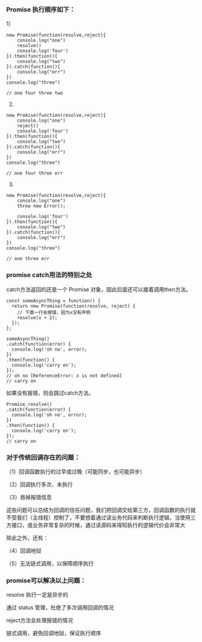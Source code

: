 ### Promise 执行顺序如下：

1）
```
new Promise(function(resolve,reject){
	console.log("one")
	resolve()
	console.log('four')
}).then(function(){
    console.log("two")
}).catch(function(){
    console.log("err")
})
console.log("three")

// one four three two
```
2)
```
new Promise(function(resolve,reject){
	console.log("one")
	reject()
	console.log('four')
}).then(function(){
    console.log("two")
}).catch(function(){
    console.log("err")
})
console.log("three")

// one four three err
```
3)
```
new Promise(function(resolve,reject){
	console.log("one")
	throw new Error();
	
	console.log('four')
}).then(function(){
    console.log("two")
}).catch(function(){
    console.log("err")
})
console.log("three")

// one three err
```

### promise catch用法的特别之处

catch方法返回的还是一个 Promise 对象，因此后面还可以接着调用then方法。

```
const someAsyncThing = function() {
  return new Promise(function(resolve, reject) {
    // 下面一行会报错，因为x没有声明
    resolve(x + 2);
  });
};

someAsyncThing()
.catch(function(error) {
  console.log('oh no', error);
})
.then(function() {
  console.log('carry on');
});
// oh no [ReferenceError: x is not defined]
// carry on
```

如果没有报错，则会跳过catch方法。

```
Promise.resolve()
.catch(function(error) {
  console.log('oh no', error);
})
.then(function() {
  console.log('carry on');
});
// carry on
```


### 对于传统回调存在的问题：

（1）回调函数执行的过早或过晚（可能同步，也可能异步）

（2）回调执行多次、未执行

（3）吞掉报错信息

这些问题可以总结为回调的信任问题，我们把回调交给第三方，回调函数的执行就不受我们（主线程）控制了，不要想着通过读业务代码来判断执行逻辑，当使用三方接口，或业务非常复杂的时候，通过读源码来得知执行的逻辑代价会非常大

除此之外，还有：

（4）回调地狱

（5）无法链式调用，以保障顺序执行

### promise可以解决以上问题：

resolve 执行一定是异步的

通过 status 管理，杜绝了多次调用回调的情况

reject方法会处理报错的情况

链式调用，避免回调地狱，保证执行顺序





